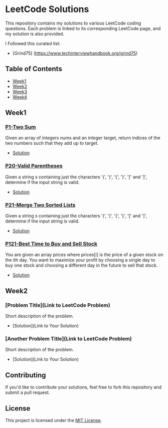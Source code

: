 # LeetCode Solutions

This repository contains my solutions to various LeetCode coding questions. Each problem is linked to its corresponding LeetCode page, and my solution is also provided.

I Followed this curated list:
- [Grind75] (https://www.techinterviewhandbook.org/grind75)

## Table of Contents

<!-- Use this section to provide quick navigation links to 7 week of challenge and the associated problems with solutions. -->
- [Week1](#week1)
- [Week2](#week2)
- [Week3](#week3)
- [Week4](#week4)

## Week1

### [P1-Two Sum](https://leetcode.com/problems/two-sum/)
Given an array of integers nums and an integer target, return indices of the two numbers such that they add up to target.

- [Solution](https://github.com/rahulyad011/leetcode-practice/blob/main/python_solutions/two_sum.py)

### [P20-Valid Parentheses](https://leetcode.com/problems/valid-parentheses/)
Given a string s containing just the characters '(', ')', '{', '}', '[' and ']', determine if the input string is valid.

- [Solution](https://github.com/rahulyad011/leetcode-practice/blob/main/python_solutions/valid_parentheses.py)

### [P21-Merge Two Sorted Lists](https://leetcode.com/problems/merge-two-sorted-lists/)
Given a string s containing just the characters '(', ')', '{', '}', '[' and ']', determine if the input string is valid.

- [Solution](https://github.com/rahulyad011/leetcode-practice/blob/main/python_solutions/merge-two-sorted-lists.py.py)

### [P121-Best Time to Buy and Sell Stock](https://leetcode.com/problems/best-time-to-buy-and-sell-stock/)
You are given an array prices where prices[i] is the price of a given stock on the ith day. You want to maximize your profit by choosing a single day to buy one stock and choosing a different day in the future to sell that stock.

- [Solution](https://github.com/rahulyad011/leetcode-practice/blob/main/python_solutions/best-time-to-buy-and-sell-stock.py)

## Week2

### [Problem Title](Link to LeetCode Problem)
Short description of the problem.

- [Solution](Link to Your Solution)

### [Another Problem Title](Link to LeetCode Problem)
Short description of the problem.

- [Solution](Link to Your Solution)

## Contributing

If you'd like to contribute your solutions, feel free to fork this repository and submit a pull request.

## License

This project is licensed under the [MIT License](LICENSE).

